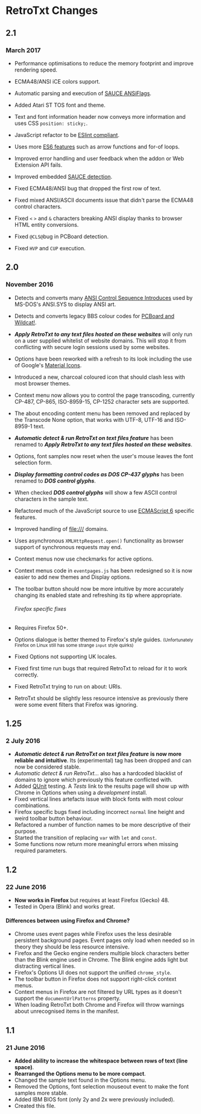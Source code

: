 # RetroTxt Changes

## 2.1

### March 2017

- Performance optimisations to reduce the memory footprint and improve rendering speed.
- ECMA48/ANSI iCE colors support.
- Automatic parsing and execution of [SAUCE ANSiFlags](http://www.acid.org/info/sauce/sauce.htm#ANSiFlags).
- Added Atari ST TOS font and theme.
- Text and font information header now conveys more information and uses CSS `position: sticky;`.
- JavaScript refactor to be [ESlint compliant](http://eslint.org/).
- Uses more [ES6 features](http://es6-features.org) such as arrow functions and for-of loops.

- Improved error handling and user feedback when the addon or Web Extension API fails.
- Improved embedded [SAUCE detection](http://www.acid.org/info/sauce/sauce.htm).

- Fixed ECMA48/ANSI bug that dropped the first row of text.
- Fixed mixed ANSI/ASCII documents issue that didn't parse the ECMA48 control characters.
- Fixed `<` `>` and `&` characters breaking ANSI display thanks to browser HTML entity conversions.
- Fixed `@CLS@`bug in PCBoard detection.
- Fixed `HVP` and `CUP` execution.

## 2.0

### November 2016

- Detects and converts many [ANSI Control Sequence Introduces](https://en.wikipedia.org/wiki/ANSI.SYS) used by MS-DOS's ANSI.SYS to display ANSI art.
- Detects and converts legacy BBS colour codes for [PCBoard and Wildcat!](http://wiki.synchro.net/custom:colors#pcboard_wildcat_format).
- **_Apply RetroTxt to any text files hosted on these websites_** will only run on a user supplied whitelist of website domains. This will stop it from conflicting with secure login sessions used by some websites.
- Options have been reworked with a refresh to its look including the use of Google's [Material Icons](https://design.google.com/icons/).
- Introduced a new, charcoal coloured icon that should clash less with most browser themes.
- Context menu now allows you to control the page transcoding, currently CP-487, CP-865, ISO-8959-15, CP-1252 character sets are supported.
- The about encoding content menu has been removed and replaced by the Transcode None option, that works with UTF-8, UTF-16 and ISO-8959-1 text.
- **_Automatic detect & run RetroTxt on text files feature_** has been renamed to **_Apply RetroTxt to any text files hosted on these websites_**.
- Options, font samples now reset when the user's mouse leaves the font selection form.
- **_Display formatting control codes as DOS CP-437 glyphs_** has been renamed to **_DOS control glyphs_**.
- When checked **_DOS control glyphs_** will show a few ASCII control characters in the sample text.
- Refactored much of the JavaScript source to use [ECMAScript 6](http://es6-features.org) specific features.
- Improved handling of [file:///](file:///) domains.
- Uses asynchronous `XMLHttpRequest.open()` functionality as browser support of synchronous requests may end.
- Context menus now use checkmarks for active options.
- Context menus code in `eventpages.js` has been redesigned so it is now easier to add new themes and Display options.
- The toolbar button should now be more intuitive by more accurately changing its enabled state and refreshing its tip where appropriate.

  ###### Firefox specific fixes
- Requires Firefox 50+.
- Options dialogue is better themed to Firefox's style guides. <small>(Unfortunately Firefox on Linux still has some strange <code>input</code> style quirks)</small>
- Fixed Options not supporting UK locales.
- Fixed first time run bugs that required RetroTxt to reload for it to work correctly.
- Fixed RetroTxt trying to run on about: URIs.
- RetroTxt should be slightly less resource intensive as previously there were some event filters that Firefox was ignoring.

## 1.25

### 2 July 2016

- **_Automatic detect & run RetroTxt on text files feature_** **is now more reliable and intuitive**. Its (experimental) tag has been dropped and can now be considered stable.
- _Automatic detect & run RetroTxt..._ also has a hardcoded blacklist of domains to ignore which previously this feature conflicted with.
- Added [QUnit](https://qunitjs.com/) testing. A _Tests_ link to the results page will show up with Chrome in Options when using a _development_ install.
- Fixed vertical lines artefacts issue with block fonts with most colour combinations.
- Firefox specific bugs fixed including incorrect `normal` line height and weird toolbar button behaviour.
- Refactored a number of function names to be more descriptive of their purpose.
- Started the transition of replacing `var` with `let` and `const`.
- Some functions now return more meaningful errors when missing required parameters.

## 1.2

### 22 June 2016

- **Now works in Firefox** but requires at least Firefox (Gecko) 48.
- Tested in Opera (Blink) and works great.

#### Differences between using Firefox and Chrome?

- Chrome uses event pages while Firefox uses the less desirable persistent background pages. Event pages only load when needed so in theory they should be less resource intensive.
- Firefox and the Gecko engine renders multiple block characters better than the Blink engine used in Chrome. The Blink engine adds light but distracting vertical lines.
- Firefox's Options UI does not support the unified `chrome_style`.
- The toolbar button in Firefox does not support right-click context menus.
- Context menus in Firefox are not filtered by URL types as it doesn't support the `documentUrlPatterns` property.
- When loading RetroTxt both Chrome and Firefox will throw warnings about unrecognised items in the manifest.

## 1.1

### 21 June 2016

- **Added ability to increase the whitespace between rows of text (line space)**.
- **Rearranged the Options menu to be more compact**.
- Changed the sample text found in the Options menu.
- Removed the Options, font selection mouseout event to make the font samples more stable.
- Added IBM BIOS font (only 2y and 2x were previously included).
- Created this file.
